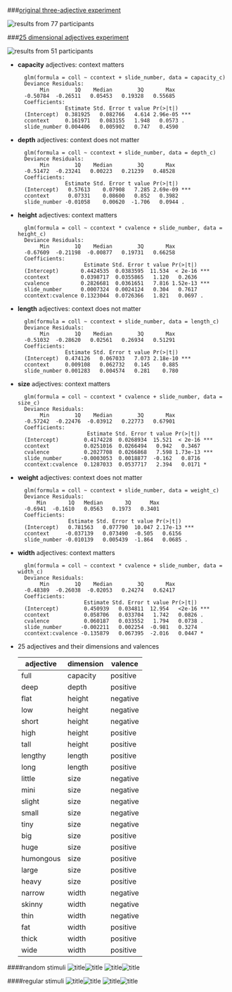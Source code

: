 ###[original three-adjective experiment](https://web.stanford.edu/~scontras/experiment_persistence.v10-master/persistence.v10/persistence.v10.html)

![results from 77 participants](../../../writing/Cubert/plots/expt3.png)

###[25 dimensional adjectives experiment](https://web.stanford.edu/~scontras/CollectivePredication/13-dimensional/dimensional.html)

![results from 51 participants](dimension-valence.png)

* **capacity** adjectives: context matters

	    glm(formula = coll ~ ccontext + slide_number, data = capacity_c)
		Deviance Residuals: 
		     Min        1Q    Median        3Q       Max  
		-0.50784  -0.26511   0.05453   0.19328   0.55685  
		Coefficients:
		             Estimate Std. Error t value Pr(>|t|)    
		(Intercept)  0.381925   0.082766   4.614 2.96e-05 ***
		ccontext     0.161971   0.083155   1.948   0.0573 .  
		slide_number 0.004406   0.005902   0.747   0.4590    
		
* **depth** adjectives: context does not matter

		glm(formula = coll ~ ccontext + slide_number, data = depth_c)
		Deviance Residuals: 
		     Min        1Q    Median        3Q       Max  
		-0.51472  -0.23241   0.00223   0.21239   0.48528  		
		Coefficients:
		             Estimate Std. Error t value Pr(>|t|)    
		(Intercept)   0.57613    0.07908   7.285 2.69e-09 ***
		ccontext      0.07331    0.08600   0.852   0.3982    
		slide_number -0.01058    0.00620  -1.706   0.0944 .  
		
* **height** adjectives: context matters

		glm(formula = coll ~ ccontext * cvalence + slide_number, data = height_c)
		Deviance Residuals: 
		     Min        1Q    Median        3Q       Max  
		-0.67609  -0.21198  -0.00877   0.19731   0.66258  
		Coefficients:
		                   Estimate Std. Error t value Pr(>|t|)    
		(Intercept)       0.4424535  0.0383595  11.534  < 2e-16 ***
		ccontext          0.0398717  0.0355865   1.120   0.2636    
		cvalence          0.2826681  0.0361651   7.816 1.52e-13 ***
		slide_number      0.0007324  0.0024124   0.304   0.7617    
		ccontext:cvalence 0.1323044  0.0726366   1.821   0.0697 . 
		
* **length** adjectives: context does not matter

		glm(formula = coll ~ ccontext + slide_number, data = length_c)
		Deviance Residuals: 
		     Min        1Q    Median        3Q       Max  
		-0.51032  -0.28620   0.02561   0.26934   0.51291  
		Coefficients:
		             Estimate Std. Error t value Pr(>|t|)    
		(Intercept)  0.474126   0.067033   7.073 2.18e-10 ***
		ccontext     0.009108   0.062732   0.145    0.885    
		slide_number 0.001283   0.004574   0.281    0.780 
		
* **size** adjectives: context matters

		glm(formula = coll ~ ccontext * cvalence + slide_number, data = size_c)
		Deviance Residuals: 
		     Min        1Q    Median        3Q       Max  
		-0.57242  -0.22476  -0.03912   0.22773   0.67901  
		Coefficients:
		                    Estimate Std. Error t value Pr(>|t|)    
		(Intercept)        0.4174228  0.0268934  15.521  < 2e-16 ***
		ccontext           0.0251016  0.0266494   0.942   0.3467    
		cvalence           0.2027708  0.0266868   7.598 1.73e-13 ***
		slide_number      -0.0003053  0.0018877  -0.162   0.8716    
		ccontext:cvalence  0.1287033  0.0537717   2.394   0.0171 * 
		
* **weight** adjectives: context does not matter

		glm(formula = coll ~ ccontext + slide_number, data = weight_c)
		Deviance Residuals: 
		    Min       1Q   Median       3Q      Max  
		-0.6941  -0.1610   0.0563   0.1973   0.3401  
		Coefficients:
		              Estimate Std. Error t value Pr(>|t|)    
		(Intercept)   0.781563   0.077790  10.047 2.17e-13 ***
		ccontext     -0.037139   0.073490  -0.505   0.6156    
		slide_number -0.010139   0.005439  -1.864   0.0685 .
		
* **width** adjectives: context matters

		glm(formula = coll ~ ccontext * cvalence + slide_number, data = width_c)
		Deviance Residuals: 
		     Min        1Q    Median        3Q       Max  
		-0.48389  -0.26038  -0.02053   0.24274   0.62417  
		Coefficients:
		                   Estimate Std. Error t value Pr(>|t|)    
		(Intercept)        0.450939   0.034811  12.954   <2e-16 ***
		ccontext           0.058706   0.033704   1.742   0.0826 .  
		cvalence           0.060187   0.033552   1.794   0.0738 .  
		slide_number      -0.002211   0.002254  -0.981   0.3274    
		ccontext:cvalence -0.135879   0.067395  -2.016   0.0447 *  

* 25 adjectives and their dimensions and valences
	
	| 	**adjective**	|	**dimension**	|	**valence** 	|
	| 	---							|	---							|	---						|
	|	full						|	capacity				|	positive			|
	|	deep					|	depth					|	positive			|
	| 	flat						|	height					|	negative			|
	|	low						|	height					| 	negative			|
	|	short					|	height					|	negative			|
	|	high					|	height					|	positive			|
	|	tall						|	height					|	positive			|
	|	lengthy				|	length					|	positive			|
	|	long					|	length					|	positive			|
	|	little						|	size						|	negative			|
	|	mini						|	size						|	negative			|
	|	slight					|	size						|	negative			|
	|	small					|	size						|	negative			|
	|	tiny						|	size						|	negative			|
	|	big						|	size						|	positive			|
	|	huge					|	size						|	positive			|
	|	humongous		|	size						|	positive			|
	|	large					|	size						|	positive			|
	| 	heavy					|	size						|	positive			|
	|	narrow				|	width					|	negative			|
	|	skinny					|	width					|	negative			|
	|	thin						|	width					|	negative			|
	|	fat						|	width					|	positive			|
	|	thick					|	width					|	positive			|
	|	wide					|	width					|	positive			|


####random stimuli
![title](../expt-files/images/context1.3.png)![title](../expt-files/images/context2.3.png)
![title](../expt-files/images/context3.3.png)![title](../expt-files/images/context4.3.png)

####regular stimuli
![title](../expt-files/images/context1.3.reg.png)![title](../expt-files/images/context2.3.reg.png)
![title](../expt-files/images/context3.3.reg.png)![title](../expt-files/images/context4.3.reg.png)
